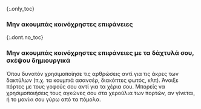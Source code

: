 {:.only_toc}
### Μην ακουμπάς κοινόχρηστες επιφάνειες

{:.dont.no_toc}
### Μην ακουμπάς κοινόχρηστες επιφάνειες με τα δάχτυλά σου, σκέψου δημιουργικά

Όπου δυνατόν χρησιμοποίησε τις αρθρώσεις αντί για τις άκρες των δακτύλων (π.χ. τα κουμπιά ασανσέρ, διακόπτες φωτός, κλπ). Άνοιξε πόρτες με τους γοφούς σου αντί για τα χέρια σου. Μπορείς να χρησιμοποιήσεις τους αγκώνες σου στα χερούλια των πορτών, αν γίνεται, ή το μανίκι σου γύρω από τα πόμολα.

